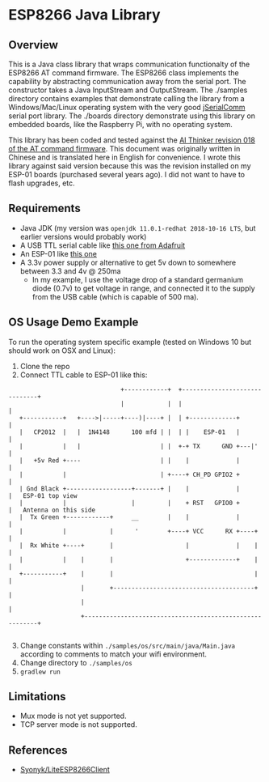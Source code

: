 # ESP8266 Java Library

## Overview
This is a Java class library that wraps communication functionalty of the ESP8266 AT command firmware. The ESP8266 class implements the capability by abstracting communication away from the serial port. The constructor takes a Java InputStream and OutputStream. The ./samples directory contains examples that demonstrate calling the library from a Windows/Mac/Linux operating system with the very good [jSerialComm](http://fazecast.github.io/jSerialComm/) serial port library. The ./boards directory demonstrate using this library on embedded boards, like the Raspberry Pi, with no operating system.

This library has been coded and tested against the [AI Thinker revision 018 of the AT command firmware](https://htmlpreview.github.io/?https://github.com/chuckb/esp8266/blob/master/docs/Espressif%20AT%20instruction%20set%20AI%20Thinker%20version.html). This document was originally written in Chinese and is translated here in English for convenience. I wrote this library against said version because this was the revision installed on my ESP-01 boards (purchased several years ago). I did not want to have to flash upgrades, etc.

## Requirements
- Java JDK (my version was `openjdk 11.0.1-redhat 2018-10-16 LTS`, but earlier versions would probably work)
- A USB TTL serial cable like [this one from Adafruit](https://www.adafruit.com/product/954)
- An ESP-01 like [this one](https://solarbotics.com/product/29246/)
- A 3.3v power supply or alternative to get 5v down to somewhere between 3.3 and 4v @ 250ma
  - In my example, I use the voltage drop of a standard germanium diode (0.7v) to get voltage in range, and connected it to the supply from the USB cable (which is capable of 500 ma).

## OS Usage Demo Example
To run the operating system specific example (tested on Windows 10 but should work on OSX and Linux):
1. Clone the repo
2. Connect TTL cable to ESP-01 like this:
```
                               +------------+  +------------------------------+
                               |            |  |                              |
   +-----------+   +---->|-----+----)|----+ |  | +-------------+              |
   |   CP2012  |   |  1N4148      100 mfd | |  | |    ESP-01   |              |
   |           |   |                      | |  +-+ TX      GND +---|'         |
   |   +5v Red +----                      | |    |             |              |
   |           |                          | +----+ CH_PD GPIO2 +              |
   | Gnd Black +------------------+-------+ |    |             |              |   ESP-01 top view
   |           |                  |         |    + RST   GPIO0 +              |   Antenna on this side
   |  Tx Green +------------+     __        |    |             |              |
   |           |            |      '        +----+ VCC      RX +----+         |
   |  Rx White +----+       |                    |             |    |         |
   |           |    |       |                    +-------------+    |         |
   +-----------+    |       |                                       |         |
                    |       +---------------------------------------+         |
                    |                                                         |
                    +---------------------------------------------------------+
                  
```
3. Change constants within `./samples/os/src/main/java/Main.java` according to comments to match your wifi environment.
4. Change directory to `./samples/os`
5. `gradlew run`

## Limitations
- Mux mode is not yet supported.
- TCP server mode is not supported.

## References
- [Syonyk/LiteESP8266Client](https://github.com/Syonyk/LiteESP8266Client)